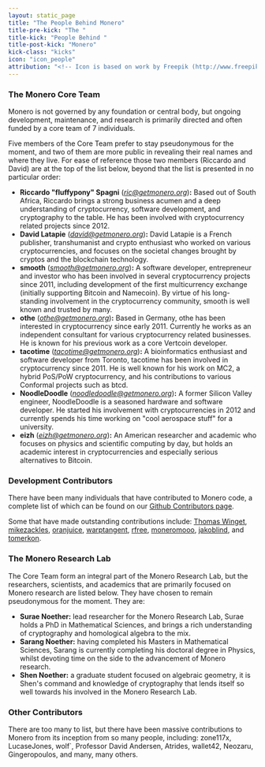 ```yaml
---
layout: static_page
title: "The People Behind Monero"
title-pre-kick: "The "
title-kick: "People Behind "
title-post-kick: "Monero"
kick-class: "kicks"
icon: "icon_people"
attribution: "<!-- Icon is based on work by Freepik (http://www.freepik.com) and is licensed under Creative Commons BY 3.0 -->"
---
```


### The Monero Core Team

Monero is not governed by any foundation or central body, but ongoing development, maintenance, and research is primarily directed and often funded by a core team of 7 individuals.

Five members of the Core Team prefer to stay pseudonymous for the moment, and two of them are more public in revealing their real names and where they live. For ease of reference those two members (Riccardo and David) are at the top of the list below, beyond that the list is presented in no particular order:

- **Riccardo "fluffypony" Spagni** (*ric@getmonero.org*)**:** Based out of South Africa, Riccardo brings a strong business acumen and a deep understanding of cryptocurrency, software development, and cryptography to the table. He has been involved with cryptocurrency related projects since 2012.
- **David Latapie** (*david@getmonero.org*)**:** David Latapie is a French publisher, transhumanist and crypto enthusiast who worked on various cryptocurrencies, and focuses on the societal changes brought by cryptos and the blockchain technology.
- **smooth** (*smooth@getmonero.org*)**:** A software developer, entrepreneur and investor who has been involved in several cryptocurrency projects since 2011, including development of the first multicurrency exchange (initially supporting Bitcoin and Namecoin). By virtue of his long-standing involvement in the cryptocurrency community, smooth is well known and trusted by many.
- **othe** (*othe@getmonero.org*)**:** Based in Germany, othe has been interested in cryptocurrency since early 2011. Currently he works as an independent consultant for various cryptocurrency related businesses. He is known for his previous work as a core Vertcoin developer.
- **tacotime** (*tacotime@getmonero.org*)**:** A bioinformatics enthusiast and software developer from Toronto, tacotime has been involved in cryptocurrency since 2011. He is well known for his work on MC2, a hybrid PoS/PoW cryptocurrency, and his contributions to various Conformal projects such as btcd.
- **NoodleDoodle** (*noodledoodle@getmonero.org*)**:** A former Silicon Valley engineer, NoodleDoodle is a seasoned hardware and software developer. He started his involvement with cryptocurrencies in 2012 and currently spends his time working on "cool aerospace stuff" for a university.
- **eizh** (*eizh@getmonero.org*)**:** An American researcher and academic who focuses on physics and scientific computing by day, but holds an academic interest in cryptocurrencies and especially serious alternatives to Bitcoin.

### Development Contributors

There have been many individuals that have contributed to Monero code, a complete list of which can be found on our [Github Contributors page](https://github.com/monero-project/bitmonero/graphs/contributors).

Some that have made outstanding contributions include: [Thomas Winget](https://github.com/tewinget), [mikezackles](https://github.com/mikezackles), [oranjuice](https://github.com/oranjuice), [warptangent](https://github.com/warptangent), [rfree](https://github.com/rfree2monero), [moneromooo](http://github.com/moneromooo-monero/bitmonero/branches), [jakoblind](https://github.com/jakoblind), and [tomerkon](https://github.com/tomerkon).

### The Monero Research Lab

The Core Team form an integral part of the Monero Research Lab, but the researchers, scientists, and academics that are primarily focused on Monero research are listed below. They have chosen to remain pseudonymous for the moment. They are:

- **Surae Noether:** lead researcher for the Monero Research Lab, Surae holds a PhD in Mathematical Sciences, and brings a rich understanding of cryptography and homological algebra to the mix.
- **Sarang Noether:** having completed his Masters in Mathematical Sciences, Sarang is currently completing his doctoral degree in Physics, whilst devoting time on the side to the advancement of Monero research.
- **Shen Noether:** a graduate student focused on algebraic geometry, it is Shen's command and knowledge of cryptography that lends itself so well towards his involved in the Monero Research Lab.

### Other Contributors

There are too many to list, but there have been massive contributions to Monero from its inception from so many people, including: zone117x, LucaseJones, wolf`, Professor David Andersen, Atrides, wallet42, Neozaru, Gingeropoulos, and many, many others.